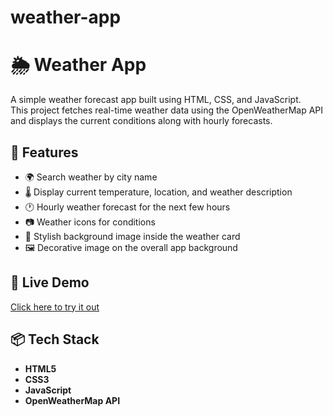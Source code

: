 # weather-app
# 🌦️ Weather App

A simple weather forecast app built using HTML, CSS, and JavaScript.  
This project fetches real-time weather data using the OpenWeatherMap API and displays the current conditions along with hourly forecasts.

## 🔧 Features

- 🌍 Search weather by city name
- 🌡️ Display current temperature, location, and weather description
- 🕐 Hourly weather forecast for the next few hours
- 📷 Weather icons for conditions
- 🌌 Stylish background image inside the weather card
- 🖼️ Decorative image on the overall app background

## 🚀 Live Demo

[Click here to try it out](https://your-username.github.io/weather-app/)  

## 📦 Tech Stack

- **HTML5**
- **CSS3**
- **JavaScript**
- **OpenWeatherMap API**


